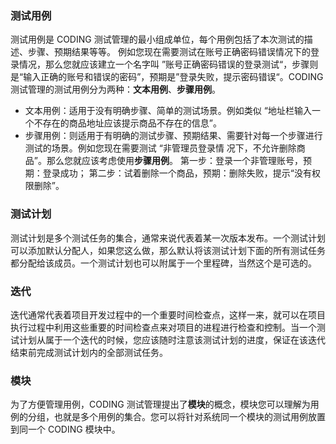 ### 测试用例
测试用例是 CODING 测试管理的最小组成单位，每个用例包括了本次测试的描述、步骤、预期结果等等。 例如您现在需要测试在账号正确密码错误情况下的登录情况，那么您就应该建立一个名字叫 ”账号正确密码错误的登录测试“，步骤则是“输入正确的账号和错误的密码”，预期是”登录失败，提示密码错误“。CODING 测试管理的测试用例分为两种：**文本用例**、**步骤用例**。
 - 文本用例：适用于没有明确步骤、简单的测试场景。例如类似 “地址栏输入一个不存在的商品地址应该提示商品不存在的信息”。
 - 步骤用例：则适用于有明确的测试步骤、预期结果、需要针对每一个步骤进行测试的场景。例如您现在需要测试 “非管理员登录情 况下，不允许删除商品”。那么您就应该考虑使用**步骤用例**。 第一步：登录一个非管理账号，预期：登录成功； 第二步：试着删除一个商品，预期：删除失败，提示“没有权限删除”。

### 测试计划
测试计划是多个测试任务的集合，通常来说代表着某一次版本发布。一个测试计划可以添加默认分配人，如果您这么做，那么默认将该测试计划下面的所有测试任务都分配给该成员。一个测试计划也可以附属于一个里程碑，当然这个是可选的。

### 迭代
迭代通常代表着项目开发过程中的一个重要时间检查点，这样一来，就可以在项目执行过程中利用这些重要的时间检查点来对项目的进程进行检查和控制。当一个测试计划从属于一个迭代的时候，您应该随时注意该测试计划的进度，保证在该迭代结束前完成测试计划内的全部测试任务。

### 模块
为了方便管理用例，CODING 测试管理提出了**模块**的概念，模块您可以理解为用例的分组，也就是多个用例的集合。您可以将针对系统同一个模块的测试用例放置到同一个 CODING 模块中。



